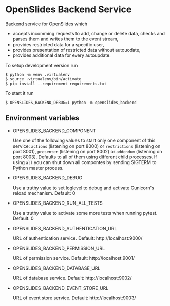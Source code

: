 # OpenSlides Backend Service

Backend service for OpenSlides which

* accepts incomming requests to add, change or delete data, checks and parses them and writes them to the event stream,
* provides restricted data for a specific user,
* provides presentation of restricted data without autouodate,
* provides additional data for every autoupdate.

To setup development version run

    $ python -m venv .virtualenv
    $ source .virtualenv/bin/activate
    $ pip install --requirement requirements.txt

To start it run

    $ OPENSLIDES_BACKEND_DEBUG=1 python -m openslides_backend


## Environment variables

* OPENSLIDES_BACKEND_COMPONENT

  Use one of the following values to start only one component of this service: `actions` (listening on port 8000) or `restrictions` (listening on port 8001), `presenter` (listening on port 8002) or `addendum` (listening on port 8003). Defaults to all of them using different child processes. If using `all` you can shut down all compontes by sending SIGTERM to Python master process.

* OPENSLIDES_BACKEND_DEBUG

  Use a truthy value to set loglevel to debug and activate Gunicorn's reload mechanism. Default: 0

* OPENSLIDES_BACKEND_RUN_ALL_TESTS

  Use a truthy value to activate some more tests when running pytest. Default: 0

* OPENSLIDES_BACKEND_AUTHENTICATION_URL

  URL of authentication service. Default: http://localhost:9000/

* OPENSLIDES_BACKEND_PERMISSION_URL

  URL of permission service. Default: http://localhost:9001/

* OPENSLIDES_BACKEND_DATABASE_URL

  URL of database service. Default: http://localhost:9002/

* OPENSLIDES_BACKEND_EVENT_STORE_URL

  URL of event store service. Default: http://localhost:9003/

